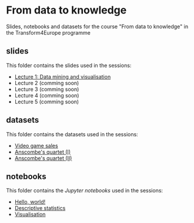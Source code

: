 # From data to knowledge
Slides, notebooks and datasets for the course "From data to knowledge" in the Transform4Europe programme

## slides
This folder contains the slides used in the sessions:
* [Lecture 1: Data mining and visualisation](https://github.com/d-tomas/transform4europe/blob/main/slides/lecture_01.pdf)
* Lecture 2 (comming soon)
* Lecture 3 (comming soon)
* Lecture 4 (comming soon)
* Lecture 5 (comming soon)

## datasets
This folder contains the datasets used in the sessions:
* [Video game sales](https://github.com/d-tomas/transform4europe/blob/main/datasets/video_game_sales.csv)
* [Anscombe's quartet (I)](https://github.com/d-tomas/transform4europe/blob/main/datasets/anscombe_1.csv)
* [Anscombe's quartet (II)](https://github.com/d-tomas/transform4europe/blob/main/datasets/anscombe_2.csv)

## notebooks
This folder contains the *Jupyter notebooks* used in the sessions:
* [Hello, world!](https://github.com/d-tomas/transform4europe/blob/main/notebooks/hello_world.ipynb)
* [Descriptive statistics](https://github.com/d-tomas/transform4europe/blob/main/notebooks/descriptive_statistics.ipynb)
* [Visualisation](https://github.com/d-tomas/transform4europe/blob/main/notebooks/visualisation.ipynb)
